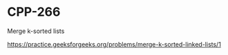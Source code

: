 # CPP-266
Merge k-sorted lists










https://practice.geeksforgeeks.org/problems/merge-k-sorted-linked-lists/1
